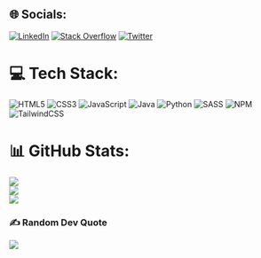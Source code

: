 
## 🌐 Socials:
[![LinkedIn](https://img.shields.io/badge/LinkedIn-%230077B5.svg?logo=linkedin&logoColor=white)](https://linkedin.com/in/mohammed-afsal-1a6a6122a) [![Stack Overflow](https://img.shields.io/badge/-Stackoverflow-FE7A16?logo=stack-overflow&logoColor=white)](https://stackoverflow.com/users/moafsal) [![Twitter](https://img.shields.io/badge/Twitter-%231DA1F2.svg?logo=Twitter&logoColor=white)](https://twitter.com/moafsaloffcl) 

# 💻 Tech Stack:
![HTML5](https://img.shields.io/badge/html5-%23E34F26.svg?style=flat&logo=html5&logoColor=white) ![CSS3](https://img.shields.io/badge/css3-%231572B6.svg?style=flat&logo=css3&logoColor=white) ![JavaScript](https://img.shields.io/badge/javascript-%23323330.svg?style=flat&logo=javascript&logoColor=%23F7DF1E) ![Java](https://img.shields.io/badge/java-%23ED8B00.svg?style=flat&logo=java&logoColor=white) ![Python](https://img.shields.io/badge/python-3670A0?style=flat&logo=python&logoColor=ffdd54) ![SASS](https://img.shields.io/badge/SASS-hotpink.svg?style=flat&logo=SASS&logoColor=white) ![NPM](https://img.shields.io/badge/NPM-%23000000.svg?style=flat&logo=npm&logoColor=white) ![TailwindCSS](https://img.shields.io/badge/tailwindcss-%2338B2AC.svg?style=flat&logo=tailwind-css&logoColor=white)
# 📊 GitHub Stats:
![](https://github-readme-stats.vercel.app/api?username=mohammedafsalofficial&theme=default&hide_border=false&include_all_commits=false&count_private=false)<br/>
![](https://github-readme-streak-stats.herokuapp.com/?user=mohammedafsalofficial&theme=default&hide_border=false)<br/>
![](https://github-readme-stats.vercel.app/api/top-langs/?username=mohammedafsalofficial&theme=default&hide_border=false&include_all_commits=false&count_private=false&layout=compact)

### ✍️ Random Dev Quote
![](https://quotes-github-readme.vercel.app/api?type=vetical&theme=light)

<!-- Proudly created with GPRM ( https://gprm.itsvg.in ) -->
 
